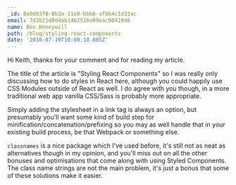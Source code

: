 ```yaml
---
_id: 8a9d0370-8b3a-11e8-bbb6-afbb4c1d33ac
email: 7d2b21d0d4ab14b2516e09eac90410d6
name: Ben Honeywill
path: /blog/styling-react-components
date: '2018-07-19T10:00:18.885Z'
---
```

Hi Keith, thanks for your comment and for reading my article.

The title of the article is "Styling React Components" so I was really only discussing how to do styles in React here, although you could happily use CSS Modules outside of React as well. I do agree with you though, in a more traditional web app vanilla CSS/Sass is probably more appropriate.

Simply adding the stylesheet in a link tag is always an option, but presumably you'll want some kind of build step for minification/concatenation/prefixing so you may as well handle that in your existing build process, be that Webpack or something else.

`classnames` is a nice package which I've used before, it's still not as neat as alternatives though in my opinion, and you'll miss out on all the other bonuses and optimisations that come along with using Styled Components. The class name strings are not the main problem, it's just a bonus that some of these solutions make it easier.
